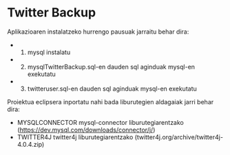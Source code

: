 # Twitter Backup

Aplikazioaren instalatzeko hurrengo pausuak jarraitu behar dira:

*	1. mysql instalatu
*	2. mysqlTwitterBackup.sql-en dauden sql aginduak mysql-en exekutatu
*	3. twitteruser.sql-en dauden sql aginduak mysql-en exekutatu


Proiektua eclipsera inportatu nahi bada liburutegien aldagaiak jarri behar dira:
*	MYSQLCONNECTOR mysql-connector liburutegiarentzako (https://dev.mysql.com/downloads/connector/j/)
*	TWITTER4J twitter4j  liburutegiarentzako (twitter4j.org/archive/twitter4j-4.0.4.zip)

